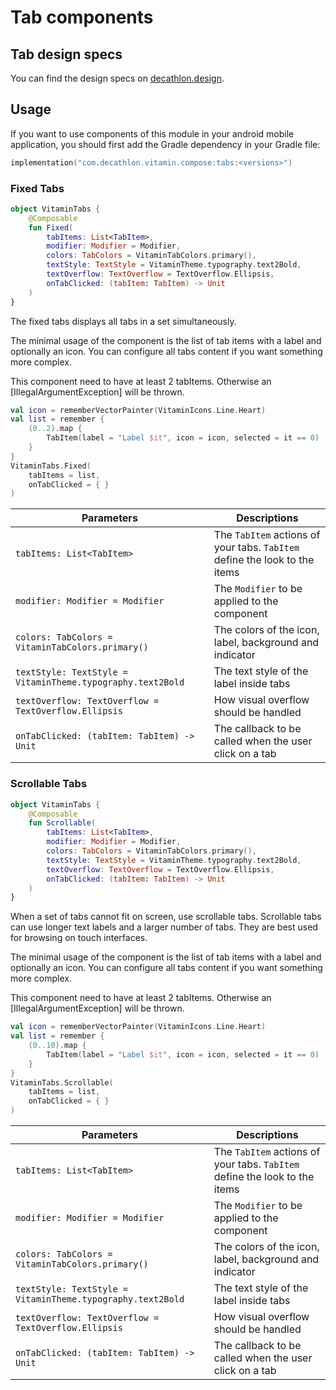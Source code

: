 # Tab components

## Tab design specs

You can find the design specs on [decathlon.design](https://www.decathlon.design/).

## Usage

If you want to use components of this module in your android mobile application, you should
first add the Gradle dependency in your Gradle file:

```kotlin
implementation("com.decathlon.vitamin.compose:tabs:<versions>")
```

### Fixed Tabs

```kotlin
object VitaminTabs {
    @Composable
    fun Fixed(
        tabItems: List<TabItem>,
        modifier: Modifier = Modifier,
        colors: TabColors = VitaminTabColors.primary(),
        textStyle: TextStyle = VitaminTheme.typography.text2Bold,
        textOverflow: TextOverflow = TextOverflow.Ellipsis,
        onTabClicked: (tabItem: TabItem) -> Unit
    )
}
```

The fixed tabs displays all tabs in a set simultaneously.

The minimal usage of the component is the list of tab items with a label and optionally an icon.
You can configure all tabs content if you want something more complex.

This component need to have at least 2 tabItems. Otherwise an [IllegalArgumentException] will be thrown.

```kotlin
val icon = rememberVectorPainter(VitaminIcons.Line.Heart)
val list = remember {
    (0..2).map {
        TabItem(label = "Label $it", icon = icon, selected = it == 0)
    }
}
VitaminTabs.Fixed(
    tabItems = list,
    onTabClicked = { }
)
```

Parameters | Descriptions
-- | --
`tabItems: List<TabItem>` | The `TabItem` actions of your tabs. `TabItem` define the look to the items
`modifier: Modifier = Modifier` | The `Modifier` to be applied to the component
`colors: TabColors = VitaminTabColors.primary()` | The colors of the icon, label, background and indicator
`textStyle: TextStyle = VitaminTheme.typography.text2Bold` | The text style of the label inside tabs
`textOverflow: TextOverflow = TextOverflow.Ellipsis` | How visual overflow should be handled
`onTabClicked: (tabItem: TabItem) -> Unit` | The callback to be called when the user click on a tab

### Scrollable Tabs

```kotlin
object VitaminTabs {
    @Composable
    fun Scrollable(
        tabItems: List<TabItem>,
        modifier: Modifier = Modifier,
        colors: TabColors = VitaminTabColors.primary(),
        textStyle: TextStyle = VitaminTheme.typography.text2Bold,
        textOverflow: TextOverflow = TextOverflow.Ellipsis,
        onTabClicked: (tabItem: TabItem) -> Unit
    )
}
```

When a set of tabs cannot fit on screen, use scrollable tabs. Scrollable tabs can use longer 
text labels and a larger number of tabs. They are best used for browsing on touch interfaces.

The minimal usage of the component is the list of tab items with a label and optionally an icon.
You can configure all tabs content if you want something more complex.

This component need to have at least 2 tabItems. Otherwise an [IllegalArgumentException] will be thrown.

```kotlin
val icon = rememberVectorPainter(VitaminIcons.Line.Heart)
val list = remember {
    (0..10).map {
        TabItem(label = "Label $it", icon = icon, selected = it == 0)
    }
}
VitaminTabs.Scrollable(
    tabItems = list,
    onTabClicked = { }
)
```

Parameters | Descriptions
-- | --
`tabItems: List<TabItem>` | The `TabItem` actions of your tabs. `TabItem` define the look to the items
`modifier: Modifier = Modifier` | The `Modifier` to be applied to the component
`colors: TabColors = VitaminTabColors.primary()` | The colors of the icon, label, background and indicator
`textStyle: TextStyle = VitaminTheme.typography.text2Bold` | The text style of the label inside tabs
`textOverflow: TextOverflow = TextOverflow.Ellipsis` | How visual overflow should be handled
`onTabClicked: (tabItem: TabItem) -> Unit` | The callback to be called when the user click on a tab
